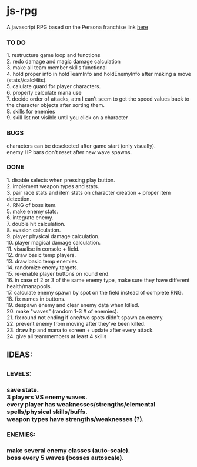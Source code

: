# js-rpg
A javascript RPG based on the Persona franchise
link [here](https://lunavb.github.io/js-rpg/rpg.html)

<h3>TO DO</h3>
1. restructure game loop and functions</br>
2. redo damage and magic damage calculation</br>
3. make all team member skills functional</br>
4. hold proper info in holdTeamInfo and holdEnemyInfo after making a move (stats//calcHits).</br>
5. calulate guard for player characters.</br>
6. properly calculate mana use </br>
7. decide order of attacks, atm I can't seem to get the speed values back to the character objects after sorting them.</br>
8. skills for enemies </br>
9. skill list not visible until you click on a character</br>

<h3>BUGS</h3>
characters can be deselected after game start (only visually).</br>
enemy HP bars don't reset after new wave spawns.</br>

<h3>DONE</h3>
1. disable selects when pressing play button.</br>
2. implement weapon types and stats.</br>
3. pair race stats and item stats on character creation + proper item detection.</br>
4. RNG of boss item.</br>
5. make enemy stats.</br>
6. integrate enemy.</br>
7. double hit calculation.</br>
8. evasion calculation.</br>
9. player physical damage calculation.</br>
10. player magical damage calculation.</br>
11. visualise in console + field.</br>
12. draw basic temp players.</br>
13. draw basic temp enemies.</br>
14. randomize enemy targets.</br>
15. re-enable player buttons on round end.</br>
16. in case of 2 or 3 of the same enemy type, make sure they have different health/manapools.</br>
17. calculate enemy spawn by spot on the field instead of complete RNG.</br>
18. fix names in buttons.</br>
19. despawn enemy and clear enemy data when killed.</br>
20. make "waves" (random 1-3 # of enemies).</br>
21. fix round not ending if one/two spots didn't spawn an enemy.</br>
22. prevent enemy from moving after they've been killed.</br>
23. draw hp and mana to screen + update after every attack.</br>
24. give all teammembers at least 4 skills </br>

<h2>IDEAS: <h2>
<h3>LEVELS: <h3>
save state.</br>
3 players VS enemy waves.</br>
every player has weaknesses/strengths/elemental spells/physical skills/buffs.</br>
weapon types have strengths/weaknesses (?).</br>

<h3>ENEMIES: <h3>
make several enemy classes (auto-scale).</br>
boss every 5 waves (bosses autoscale).</br>




